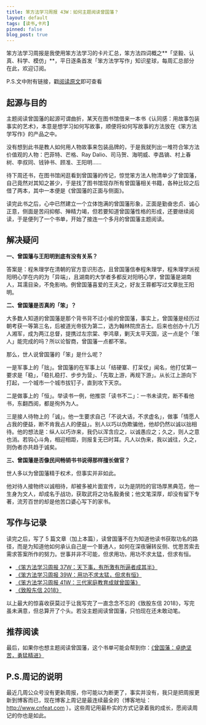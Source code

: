 ```yaml
---
title: 笨方法学习周报 43W：如何主题阅读曾国藩？
layout: default
tags: [读书,卡片]
pinned: false
blog_post: true
---
```



笨方法学习周报是我使用笨方法学习的卡片汇总，笨方法四词概之**「坚毅、认真、科学、模仿」**，平日逐条首发「笨方法学写作」知识星球，每周汇总部分在此，欢迎订阅。

P.S.文中附有链接，戳[阅读原文](https://www.jianshu.com/nb/25728012)即可查看


## 起源与目的

主题阅读曾国藩的起源可谓曲折，某天在图书馆借来一本书《认同感：用故事包装事实的艺术》，本意是想学习如何写故事，顺便将如何写故事的方法放在《笨方法学写作》的产品之中。

没有想到此书是教人如何用人物故事来包装品牌的，于是我就列出一堆符合笨方法价值观的人物：巴菲特、芒格、Ray Dalio、司马贺、海明威、李昌镐、村上春树、李叔同、钱钟书、顾准、王阳明……

待下周还书，在图书馆闲逛看到曾国藩的传记，惊觉笨方法人物清单少了曾国藩，自己竟然对其知之甚少，于是找了图书馆现存所有曾国藩相关书籍，各种比较之后借了两本，其中一本便是《曾国藩的正面与侧面》。

读完此书之后，心中已然建立一个立体饱满的曾国藩形象，正面是勤奋忠贞、诚心正意，侧面是苦闷抑郁、殚精力竭，但若要知道曾国藩性格的形成，还要继续阅读，于是便列了一个书单，开始了接连一个多月的曾国藩主题阅读。

## 解决疑问

**一、曾国藩与王阳明到底有没有关系？**

答案是：程朱理学在清朝的官方意识形态，且曾国藩信奉程朱理学，程朱理学派视阳明心学在内的为「异端」，且湖南的大学者多都反对阳明心学，曾国藩是湖南人，耳濡目染，不免影响。例曾国藩喜爱的王夫之，好友王蓉都写过文章批王阳明。

**二、曾国藩是否真的「笨」？**

大多数人知道的曾国藩是那个背书背不过小偷的曾国藩，事实上，曾国藩是经历过朝考获一等第三名，后被道光帝拔为第二，选为翰林院庶吉士。后来也创办十几万人湘军，成为两江总督，提携过左宗棠、李鸿章，剿灭太平天国，这一点是个「笨人」能完成的吗？所以论智商，曾国藩一点都不笨。

那么，世人说曾国藩的「笨」是什么呢？

一是军事上的「拙」。曾国藩的在军事上以「结硬寨、打呆仗」闻名，他打仗第一要求是「稳」，「稳扎稳打、步步为营」、「先取上游，再规下游」。从长江上游向下打起，一个城市一个城市拔钉子，直到攻下天京。

二是做事上的「恒」。举读书一例，他推崇「读书不二」：一书未读完，断不看他书，东翻西阅，都是徇外为人。

三是接人待物上的「诚」。他一生要求自己「不说大话，不求虚名」，做事「情愿人占我的便益，断不肯我占人的便益」。别人以巧以伪欺骗他，他却仍然以诚以拙相待。他的想法是：纵人以巧诈来，我仍以浑含应之，以诚愚应之；久之，则人之意也消。若钩心斗角，相迎相距，则报复无已时耳。凡人以伪来，我以诚往，久之，则伪者亦共趋于诚矣。

**三、曾国藩是否像民间畅销书书说得那样擅长做官？**

世人多以为曾国藩精于权术，但事实并非如此。

他对待人接物终以诚相待，却被多被片面宣传，以为是阴险的官场厚黑典范，他一生身为文人，却成名于战功，获取武将之功名毅勇侯；他文笔深厚，却没有留下专著，流芳百世的却是他苦口婆心写下的家书。

## 写作与记录

读完之后，写了 5 篇文章（加上本篇），读曾国藩不在为知道他读书获取功名的路径，而是为知道他如何承认自己是一个普通人，如何在深夜辗转反侧、忧思苦索去需求答案所作的努力。世事并非不可能，但求用功，用功不求太猛，但求有恒。

- [《笨方法学习周报 37W：天下事，有所激有所逼者成其半》](http://www.cnfeat.com/blog/2018/09/13/Weekly37/)
- [《笨方法学习周报 39W：用功不求太猛，但求有恒》](https://zhuanlan.zhihu.com/p/47269615)
- [《笨方法学习周报 41W：三代家庭教育成就曾国藩》](http://www.cnfeat.com/blog/2018/10/23/Weekly41/)
- [《致股东信 2018》](http://www.cnfeat.com/blog/2018/10/17/LettersToshareholders/)

以上最大的惊喜收获莫过于让我写完了一直念念不忘的《致股东信 2018》，写完虽未满意，但总算开了个头。若没主题阅读曾国藩，只怕现在还未敢动笔。

## 推荐阅读

最后，如果你也想主题阅读曾国藩，这个书单可能会帮到你：[《曾国藩：卓绝坚苦，勇猛精进》](https://www.douban.com/doulist/109913623/?sort=seq&start=0#item730437666)

## P.S.周记的说明

最近几周公众号没有更新周报，你可能以为断更了，事实并没有，我只是把周报更新到博客而已，现在博客上周记是最连续最全的（博客地址：http://www.cnfeat.com ）。这些周记用最朴实的方式记录着我的成长，愿阅读周记的你也是如此。



